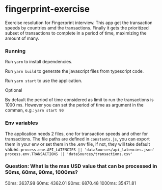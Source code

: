 # fingerprint-exercise
Exercise resolution for Fingerprint interview. This app get the transaction speeds by countries amd the transactions.
Finally it gets the prioritized subset of transactions to complete in a period of time, maximizing the amount of many.

### Running
Run `yarn` to install dependencies.

Run `yarn build` to generate the javascript files from typescript code.

Run `yarn start` to use the application.

Optional

By default the period of time considered as limit to run the transactions is 1000 ms.
However you can set the period of time as argument in the comman, e.g.: `yarn start 90`

### Env variables
The application needs 2 files, one for transaction speeds and other for transactions.
The file paths are defined in `constants.js`, you can export them in your env or set them in the .env file, if not, they will take default values:
`process.env.API_LATENCIES || 'dataSources/api_latencies.json'`
`process.env.TRANSACTIONS || 'dataSources/transactions.csv'`

### Question: What is the max USD value that can be processed in 50ms, 60ms, 90ms, 1000ms?
50ms: 3637.98
60ms: 4362.01
90ms: 6870.48
1000ms: 35471.81
